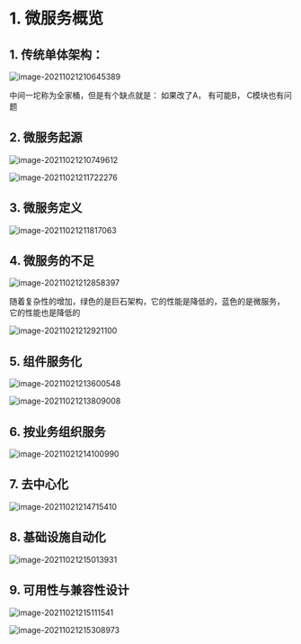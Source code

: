 # 1. 微服务概览

## 1. 传统单体架构：

![image-20211021210645389](1_微服务概览.assets/image-20211021210645389.png)

中间一坨称为全家桶，但是有个缺点就是： 如果改了A， 有可能B， C模块也有问题



## 2. 微服务起源

![image-20211021210749612](1_微服务概览.assets/image-20211021210749612.png)



![image-20211021211722276](1_微服务概览.assets/image-20211021211722276.png)





## 3. 微服务定义

![image-20211021211817063](1_微服务概览.assets/image-20211021211817063.png)





## 4. 微服务的不足

![image-20211021212858397](1_微服务概览.assets/image-20211021212858397.png)



随着复杂性的增加，绿色的是巨石架构，它的性能是降低的，蓝色的是微服务， 它的性能也是降低的

![image-20211021212921100](1_微服务概览.assets/image-20211021212921100.png)





## 5. 组件服务化

![image-20211021213600548](1_微服务概览.assets/image-20211021213600548.png)



![image-20211021213809008](1_微服务概览.assets/image-20211021213809008.png)



## 6. 按业务组织服务

![image-20211021214100990](1_微服务概览.assets/image-20211021214100990.png)



## 7. 去中心化

![image-20211021214715410](1_微服务概览.assets/image-20211021214715410.png)



## 8. 基础设施自动化

![image-20211021215013931](1_微服务概览.assets/image-20211021215013931.png)



## 9. 可用性与兼容性设计

![image-20211021215111541](1_微服务概览.assets/image-20211021215111541.png)

![image-20211021215308973](1_微服务概览.assets/image-20211021215308973.png)

